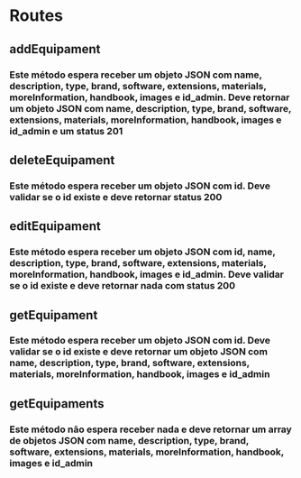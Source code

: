 # Routes

## addEquipament


### Este método espera receber um objeto JSON com name, description, type, brand, software, extensions, materials, moreInformation, handbook, images e id_admin. Deve retornar um objeto JSON com name, description, type, brand, software, extensions, materials, moreInformation, handbook, images e id_admin e um status 201

## deleteEquipament

### Este método espera receber um objeto JSON com id. Deve validar se o id existe e deve retornar status 200

## editEquipament

### Este método espera receber um objeto JSON com id, name, description, type, brand, software, extensions, materials, moreInformation, handbook, images e id_admin. Deve validar se o id existe e deve retornar nada com status 200

## getEquipament

### Este método espera receber um objeto JSON com id. Deve validar se o id existe e deve retornar um objeto JSON com name, description, type, brand, software, extensions, materials, moreInformation, handbook, images e id_admin

## getEquipaments

### Este método não espera receber nada e deve retornar um array de objetos JSON com name, description, type, brand, software, extensions, materials, moreInformation, handbook, images e id_admin